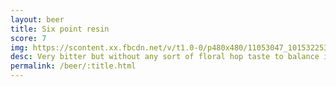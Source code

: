 ```yaml
---
layout: beer
title: Six point resin
score: 7
img: https://scontent.xx.fbcdn.net/v/t1.0-0/p480x480/11053047_10153225354168745_5695677735113264681_n.jpg?oh=fbc6d3bad73bf4fa16c956a1172bc38d&oe=5893CD0B
desc: Very bitter but without any sort of floral hop taste to balance it out
permalink: /beer/:title.html
---
```

